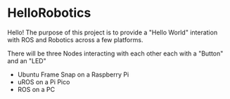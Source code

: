 # HelloRobotics

Hello! The purpose of this project is to provide a "Hello World" interation with ROS and Robotics across a few platforms.

There will be three Nodes interacting with each other each with a "Button" and an "LED"
- Ubuntu Frame Snap on a Raspberry Pi
- uROS on a Pi Pico
- ROS on a PC
